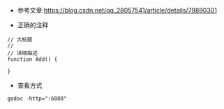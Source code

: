 
- 参考文章:https://blog.csdn.net/qq_28057541/article/details/79890301

- 正确的注释
```
// 大标题
// 
// 详细描述
function Add() {

}
```

- 查看方式
```
godoc -http=":6080"
```
